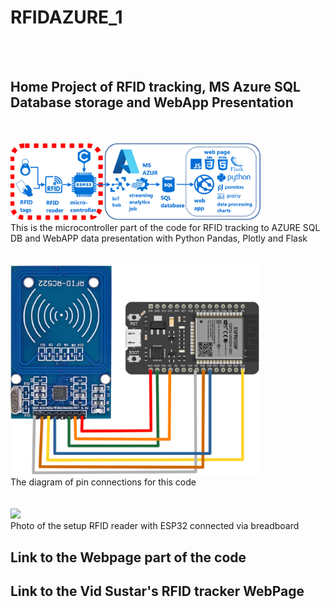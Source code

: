 ﻿# RFIDAZURE_1
 <br><br>
## Home Project of RFID tracking, MS Azure SQL Database storage and WebApp Presentation
 <br><br>
<span align="left"><img src="https://github.com/VSustar/RFIDAZURE_1/blob/main/images/RFID%20diagram3_ESP32.png" width="400px"/></span><span align="middle"> <br>This is the microcontroller part of the code for RFID tracking to AZURE SQL DB and WebAPP data presentation with Python Pandas, Plotly and Flask</span>  
<br><br>
<span align="left"><img src="https://github.com/VSustar/RFIDAZURE_1/blob/main/images/RFID%20diagram3ESP32_PINS.png" width="400px"/></span><span align="middle"> <br>The diagram of pin connections for this code </span>  
<br><br>
<span align="left"><img src="https://github.com/VSustar/RFIDAZURE_1/blob/main/images/IMG_20230228_105013_647.jpg" width="400px"/></span><span align="middle"><br> Photo of the setup RFID reader with ESP32 connected via breadboard</span>  

## Link to the Webpage part of the code

## Link to the Vid Sustar's RFID tracker WebPage
